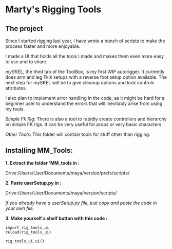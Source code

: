# Marty's Rigging Tools
## The project
Since I started rigging last year, I have wrote a bunch of scripts to make the process faster and more enjoyable.

I made a UI that holds all the tools I made and makes them even more easy to use and to share.

*mySKEL*, the third tab of the ToolBox, is my first WIP autorigger.
It currently does arm and leg Fkik setups with a reverse foot setup option available.
The next step for mySKEL will be to give cleanup options and lock controls attributes.

I also plan to implement error handling in the code, as it might be hard for a beginner 
user to understand the errors that will inevitably arise from using my tools.

*Simple Fk Rig*:
There is also a tool to rapidly create controllers and hierarchy on simple FK rigs.
It can be very useful for props or very basic characters.

*Other Tools*:
This folder will contain tools for stuff other than rigging.


## Installing MM_Tools:

**1. Extract the folder 'MM_tools in :**

Drive:/Users/User/Documents/maya/version/prefs/scripts/

**2. Paste userSetup.py in :**

Drive:/Users/User/Documents/maya/version/scripts/
 
*If you already have a userSetup.py file, just copy and paste the code in your own file.*

 
**3. Make yourself a shelf button with this code :**

```
import rig_tools_ui
reload(rig_tools_ui)

rig_tools_ui.ui()
```
